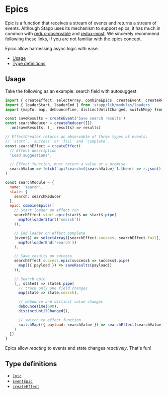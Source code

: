# Epics

Epic is a function that receives a stream of events and returns a stream of events. Although Stapp uses its mechanism to support epics, it has much in common with [redux-observable](https://redux-observable.js.org/docs/basics/Epics.html) and [redux-most](https://github.com/joshburgess/redux-most/). We sincerely recommend following these links, if you are not familiar with the epics concept.

Epics allow harnessing async logic with ease.

<!-- START doctoc generated TOC please keep comment here to allow auto update -->
<!-- DON'T EDIT THIS SECTION, INSTEAD RE-RUN doctoc TO UPDATE -->


- [Usage](#usage)
- [Type definitions](#type-definitions)

<!-- END doctoc generated TOC please keep comment here to allow auto update -->

## Usage

Take the following as an example: search field with autosuggest.

```js
import { createEffect, selectArray, combineEpics, createEvent, createReducer } from 'stapp'
import { loaderStart, loaderEnd } from 'stapp/lib/modules/loaders'
import {mapTo, map, debounceTime, distinctUntilChanged, switchMap} from 'rxjs/operators'

const saveResults = createEvent('Save search results')
const searchReducer = createReducer([])
  .on(saveResults, (_, results) => results)

// EffectCreator returns an observable of three types of events:
// `start`, `success` or `fail` and `complete`.
const searchEffect = createEffect(
  // Effect description
  'Load suggestions',

  // Effect function, must return a value or a promise
  searchValue => fetch(`api?search=${searchValue}`).then(r => r.json())
)

const searchModule = {
  name: 'search',
  state: {
    search: searchReducer
  },
  epic: combineEpics([
    // Start loader on effect run
    searchEffect.start.epic(start$ => start$.pipe(
      mapTo(loaderStart('search'))
    )),

    // End loader on effect complete
    (event$) => selectArray([searchEffect.success, searchEffect.fail], event$).pipe(
      mapTo(loaderEnd('search'))
    ),

    // Save results on success
    searchEffect.success.epic(success$ => success$.pipe(
      map(({ payload }) => saveResults(payload))
    )),

    // Search epic
    (_, state$) => state$.pipe(
      // track only one field changes
      map(state => state.search),

      // debounce and distinct value changes
      debounceTime(500),
      distinctUntilChanged(),

      // switch to effect function
      switchMap(({ payload: searchValue }) => searchEffect(searchValue))
    )
  ])
}
```

Epics allow *reacting* to events and state changes *reactively*. That's fun!

## Type definitions

* [`Epic`](/types.html#epic)
* [`EventEpic`](/types.html#eventepic)
* [`createEffect`](/types.html#createeffect)
